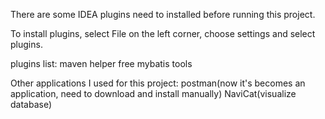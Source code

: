 There are some IDEA plugins need to installed before running this project.

To install plugins, select File on the left corner, choose settings and select plugins.

plugins list:
maven helper
free mybatis tools

Other applications I used for this project:
postman(now it's becomes an application, need to download and install manually)
NaviCat(visualize database)
